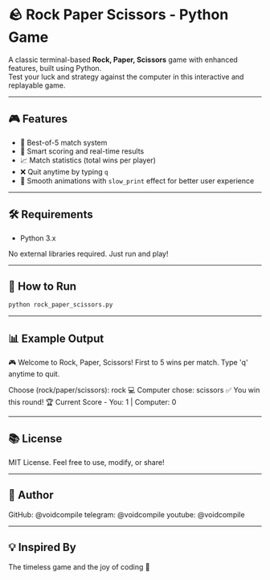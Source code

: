 # 🪨 Rock Paper Scissors - Python Game

A classic terminal-based **Rock, Paper, Scissors** game with enhanced features, built using Python.  
Test your luck and strategy against the computer in this interactive and replayable game.

---

## 🎮 Features

- 🔁 Best-of-5 match system
- 🧠 Smart scoring and real-time results
- 📈 Match statistics (total wins per player)
- ❌ Quit anytime by typing `q`
- 🐢 Smooth animations with `slow_print` effect for better user experience

---

## 🛠️ Requirements

- Python 3.x

No external libraries required. Just run and play!

---

## 🚀 How to Run

```bash
python rock_paper_scissors.py
```
---

## 📊 Example Output

🎮 Welcome to Rock, Paper, Scissors!
First to 5 wins per match. Type 'q' anytime to quit.

Choose (rock/paper/scissors): rock
💻 Computer chose: scissors
✅ You win this round!
🏆 Current Score - You: 1 | Computer: 0

---

## 📚 License

MIT License.
Feel free to use, modify, or share!

---

## 🙌 Author

GitHub: @voidcompile
telegram: @voidcompile
youtube: @voidcompile

---

## 💡 Inspired By
The timeless game and the joy of coding 🎯


